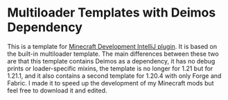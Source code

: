 # Multiloader Templates with Deimos Dependency
This is a template for [Minecraft Development IntelliJ plugin](https://plugins.jetbrains.com/plugin/8327-minecraft-development). It is based on the built-in multiloader template. The main differences between these two are that this template contains Deimos as a dependency, it has no debug prints or loader-specific mixins, the template is no longer for 1.21 but for 1.21.1, and it also contains a second template for 1.20.4 with only Forge and Fabric. I made it to speed up the development of my Minecraft mods but feel free to download it and edited. 
